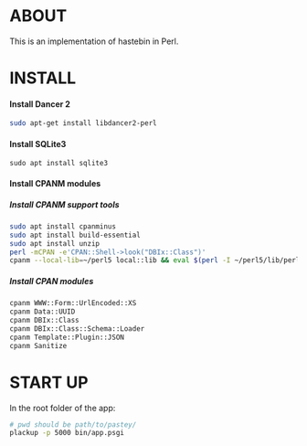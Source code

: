 # ABOUT

This is an implementation of hastebin in Perl.


# INSTALL

#### Install Dancer 2

```bash
sudo apt-get install libdancer2-perl
```

#### Install SQLite3

```
sudo apt install sqlite3
```

#### Install CPANM modules
##### Install CPANM support tools
```bash
sudo apt install cpanminus
sudo apt install build-essential
sudo apt install unzip
perl -mCPAN -e'CPAN::Shell->look("DBIx::Class")'
cpanm --local-lib=~/perl5 local::lib && eval $(perl -I ~/perl5/lib/perl5/ -Mlocal::lib)
```
##### Install CPAN modules
```bash
cpanm WWW::Form::UrlEncoded::XS
cpanm Data::UUID
cpanm DBIx::Class
cpanm DBIx::Class::Schema::Loader
cpanm Template::Plugin::JSON
cpanm Sanitize
```
# START UP
In the root folder of the app:
```bash
# pwd should be path/to/pastey/
plackup -p 5000 bin/app.psgi
```
